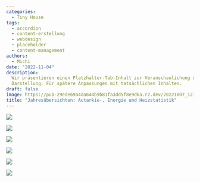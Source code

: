 ```yaml
---
categories:
  - Tiny House
tags:
  - accordion
  - content-erstellung
  - webdesign
  - placeholder
  - content-management
authors:
  - Michi
date: "2022-11-04"
description:
  Wir präsentieren einen Platzhalter-Tab-Inhalt zur Veranschaulichung der
  Darstellung. Für spätere Anpassungen mit tatsächlichen Inhalten.
draft: false
image: https://pub-29ede69a4da644b9b81fa3dd5f8e9d6a.r2.dev/20221007_123723-1-1024x768.webp
title: "Jahresübersichten: Autarkie-, Energie und Heizstatistik"
---
```


![]({IMAGE_PATH}/Download.webp)

![]({IMAGE_PATH}/Download1.webp)

![]({IMAGE_PATH}/Download2.webp)

![]({IMAGE_PATH}/Download3.webp)

![]({IMAGE_PATH}/Download4.webp)

![]({IMAGE_PATH}/Download5.webp)
